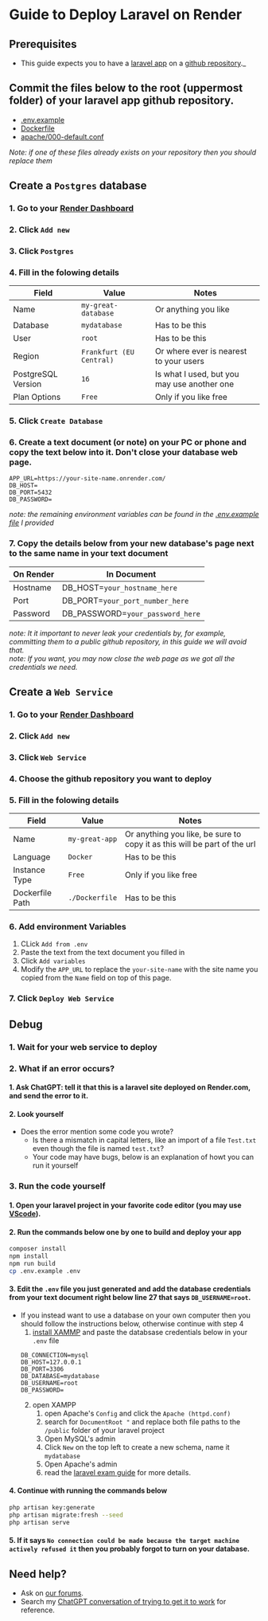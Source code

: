 # Guide to Deploy Laravel on Render

## Prerequisites
- This guide expects you to have a [laravel app](https://laravel.com/docs/12.x/installation) on a [github repository](https://docs.github.com/en/repositories/creating-and-managing-repositories/creating-a-new-repository)._

## Commit the files below to the root (uppermost folder) of your laravel app github repository.
- [.env.example](https://github.com/SP4CEBARsystems/Deploy-Laravel-on-Render/blob/main/.env.example)
- [Dockerfile](https://github.com/SP4CEBARsystems/Deploy-Laravel-on-Render/blob/main/Dockerfile)
- [apache/000-default.conf](https://github.com/SP4CEBARsystems/Deploy-Laravel-on-Render/tree/main/apache)
  
_Note: if one of these files already exists on your repository then you should replace them_

## Create a `Postgres` database
### 1. Go to your [Render Dashboard](https://dashboard.render.com/)
### 2. Click `Add new`
### 3. Click `Postgres`
### 4. Fill in the folowing details
| Field | Value | Notes |
|---|---|---|
| Name | `my-great-database` | Or anything you like |
| Database | `mydatabase` | Has to be this |
| User | `root` | Has to be this |
| Region | `Frankfurt (EU Central)` | Or where ever is nearest to your users |
| PostgreSQL Version | `16` | Is what I used, but you may use another one |
| Plan Options | `Free` | Only if you like free |
### 5. Click `Create Database`
### 6. Create a text document (or note) on your PC or phone and copy the text below into it. Don't close your database web page.
```.env
APP_URL=https://your-site-name.onrender.com/
DB_HOST=
DB_PORT=5432
DB_PASSWORD=
```
_note: the remaining environment variables can be found in the [.env.example file](https://github.com/SP4CEBARsystems/Deploy-Laravel-on-Render/blob/main/.env.example) I provided_
### 7. Copy the details below from your new database's page next to the same name in your text document
| On Render | In Document |
|---|---|
| Hostname | DB_HOST=`your_hostname_here` |
| Port | DB_PORT=`your_port_number_here` |
| Password | DB_PASSWORD=`your_password_here` |
  
_note: It it important to never leak your credentials by, for example, committing them to a public github repository, in this guide we will avoid that._  
_note: If you want, you may now close the web page as we got all the credentials we need._
## Create a `Web Service`
### 1. Go to your [Render Dashboard](https://dashboard.render.com/)
### 2. Click `Add new`
### 3. Click `Web Service`
### 4. Choose the github repository you want to deploy
### 5. Fill in the folowing details
| Field | Value | Notes |
|---|---|---|
| Name | `my-great-app` | Or anything you like, be sure to copy it as this will be part of the url |
| Language | `Docker` | Has to be this |
| Instance Type | `Free` | Only if you like free |
| Dockerfile Path | `./Dockerfile` | Has to be this |
### 6. Add environment Variables
1. CLick `Add from .env`
2. Paste the text from the text document you filled in
3. Click `Add variables`
4. Modify the `APP_URL` to replace the `your-site-name` with the site name you copied from the `Name` field on top of this page.
### 7. Click `Deploy Web Service`

## Debug
### 1. Wait for your web service to deploy
### 2. What if an error occurs?
#### 1. Ask ChatGPT: tell it that this is a laravel site deployed on Render.com, and send the error to it.
#### 2. Look yourself
- Does the error mention some code you wrote?
  - Is there a mismatch in capital letters, like an import of a file `Test.txt` even though the file is named `test.txt`?
  - Your code may have bugs, below is an explanation of howt you can run it yourself
### 3. Run the code yourself
#### 1. Open your laravel project in your favorite code editor (you may use [VScode](https://code.visualstudio.com/)).
#### 2. Run the commands below one by one to build and deploy your app
  ```sh
  composer install
  npm install
  npm run build
  cp .env.example .env
  ```
#### 3. Edit the `.env` file you just generated and add the database credentials from your text document right below line 27 that says `DB_USERNAME=root`.
  - If you instead want to use a database on your own computer then you should follow the instructions below, otherwise continue with step 4
    1. [install XAMMP](https://www.apachefriends.org/download.html) and paste the databsase credentials below in your `.env` file
      ```.env
      DB_CONNECTION=mysql
      DB_HOST=127.0.0.1
      DB_PORT=3306
      DB_DATABASE=mydatabase
      DB_USERNAME=root
      DB_PASSWORD=
      ```
    2. open XAMPP
        1. open Apache's `Config` and click the `Apache (httpd.conf)`
        2. search for `DocumentRoot "` and replace both file paths to the `/public` folder of your laravel project
        3. Open MySQL's admin
        4. Click `New` on the top left to create a new schema, name it `mydatabase`
        5. Open Apache's admin
        6. read the [laravel exam guide](https://github.com/SP4CEBARsystems/Deploy-Laravel-on-Render/blob/main/laravel-exam-guide.md) for more details.
#### 4. Continue with running the commands below
  ```sh
  php artisan key:generate
  php artisan migrate:fresh --seed
  php artisan serve
  ```
#### 5. If it says `No connection could be made because the target machine actively refused it` then you probably forgot to turn on your database.

## Need help?
- Ask on [our forums](https://github.com/SP4CEBARsystems/Deploy-Laravel-on-Render/discussions/1).
- Search my [ChatGPT conversation of trying to get it to work](https://chatgpt.com/share/684beaf0-dc14-800c-80de-7ccac783d860) for reference.
